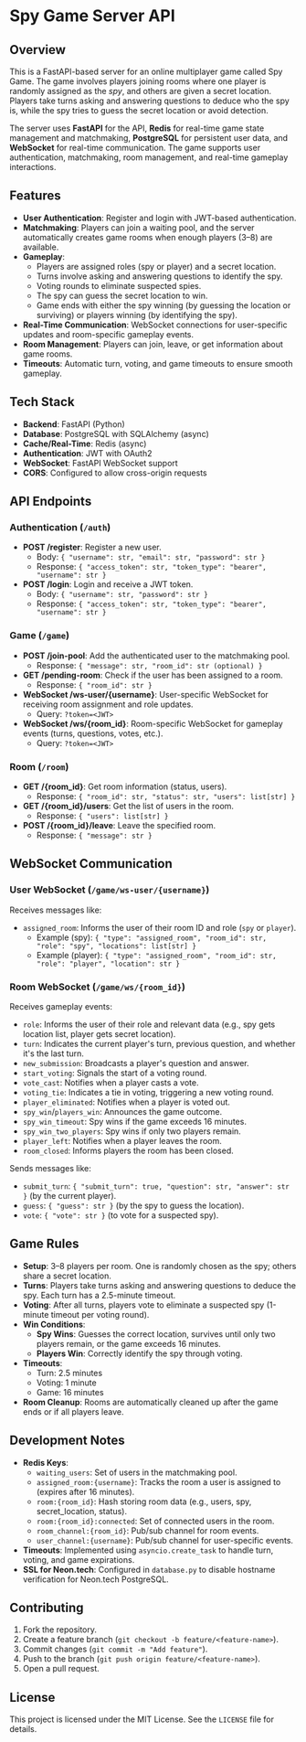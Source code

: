 <h1>Spy Game Server API</h1>
<h2>Overview</h2>
<p>This is a FastAPI-based server for an online multiplayer game called Spy Game. The game involves players joining rooms where one player is randomly assigned as the <em>spy</em>, and others are given a secret location. Players take turns asking and answering questions to deduce who the spy is, while the spy tries to guess the secret location or avoid detection.</p>
<p>The server uses <strong>FastAPI</strong> for the API, <strong>Redis</strong> for real-time game state management and matchmaking, <strong>PostgreSQL</strong> for persistent user data, and <strong>WebSocket</strong> for real-time communication. The game supports user authentication, matchmaking, room management, and real-time gameplay interactions.</p>

<h2>Features</h2>
<ul>
        <li><strong>User Authentication</strong>: Register and login with JWT-based authentication.</li>
        <li><strong>Matchmaking</strong>: Players can join a waiting pool, and the server automatically creates game rooms when enough players (3–8) are available.</li>
        <li><strong>Gameplay</strong>:
            <ul>
                <li>Players are assigned roles (spy or player) and a secret location.</li>
                <li>Turns involve asking and answering questions to identify the spy.</li>
                <li>Voting rounds to eliminate suspected spies.</li>
                <li>The spy can guess the secret location to win.</li>
                <li>Game ends with either the spy winning (by guessing the location or surviving) or players winning (by identifying the spy).</li>
            </ul>
        </li>
        <li><strong>Real-Time Communication</strong>: WebSocket connections for user-specific updates and room-specific gameplay events.</li>
        <li><strong>Room Management</strong>: Players can join, leave, or get information about game rooms.</li>
        <li><strong>Timeouts</strong>: Automatic turn, voting, and game timeouts to ensure smooth gameplay.</li>
</ul>

<h2>Tech Stack</h2>
<ul>
        <li><strong>Backend</strong>: FastAPI (Python)</li>
        <li><strong>Database</strong>: PostgreSQL with SQLAlchemy (async)</li>
        <li><strong>Cache/Real-Time</strong>: Redis (async)</li>
        <li><strong>Authentication</strong>: JWT with OAuth2</li>
        <li><strong>WebSocket</strong>: FastAPI WebSocket support</li>
        <li><strong>CORS</strong>: Configured to allow cross-origin requests</li>
</ul>

<h2>API Endpoints</h2>

<h3>Authentication (<code>/auth</code>)</h3>
    <ul>
        <li><strong>POST /register</strong>: Register a new user.
            <ul>
                <li>Body: <code>{ "username": str, "email": str, "password": str }</code></li>
                <li>Response: <code>{ "access_token": str, "token_type": "bearer", "username": str }</code></li>
            </ul>
        </li>
        <li><strong>POST /login</strong>: Login and receive a JWT token.
            <ul>
                <li>Body: <code>{ "username": str, "password": str }</code></li>
                <li>Response: <code>{ "access_token": str, "token_type": "bearer", "username": str }</code></li>
            </ul>
        </li>
    </ul>

<h3>Game (<code>/game</code>)</h3>
    <ul>
        <li><strong>POST /join-pool</strong>: Add the authenticated user to the matchmaking pool.
            <ul>
                <li>Response: <code>{ "message": str, "room_id": str (optional) }</code></li>
            </ul>
        </li>
        <li><strong>GET /pending-room</strong>: Check if the user has been assigned to a room.
            <ul>
                <li>Response: <code>{ "room_id": str }</code></li>
            </ul>
        </li>
        <li><strong>WebSocket /ws-user/{username}</strong>: User-specific WebSocket for receiving room assignment and role updates.
            <ul>
                <li>Query: <code>?token=&lt;JWT&gt;</code></li>
            </ul>
        </li>
        <li><strong>WebSocket /ws/{room_id}</strong>: Room-specific WebSocket for gameplay events (turns, questions, votes, etc.).
            <ul>
                <li>Query: <code>?token=&lt;JWT&gt;</code></li>
            </ul>
        </li>
    </ul>

  <h3>Room (<code>/room</code>)</h3>
    <ul>
        <li><strong>GET /{room_id}</strong>: Get room information (status, users).
            <ul>
                <li>Response: <code>{ "room_id": str, "status": str, "users": list[str] }</code></li>
            </ul>
        </li>
        <li><strong>GET /{room_id}/users</strong>: Get the list of users in the room.
            <ul>
                <li>Response: <code>{ "users": list[str] }</code></li>
            </ul>
        </li>
        <li><strong>POST /{room_id}/leave</strong>: Leave the specified room.
            <ul>
                <li>Response: <code>{ "message": str }</code></li>
            </ul>
        </li>
    </ul>

<h2>WebSocket Communication</h2>

<h3>User WebSocket (<code>/game/ws-user/{username}</code>)</h3>
    <p>Receives messages like:</p>
    <ul>
        <li><code>assigned_room</code>: Informs the user of their room ID and role (<code>spy</code> or <code>player</code>).
            <ul>
                <li>Example (spy): <code>{ "type": "assigned_room", "room_id": str, "role": "spy", "locations": list[str] }</code></li>
                <li>Example (player): <code>{ "type": "assigned_room", "room_id": str, "role": "player", "location": str }</code></li>
            </ul>
        </li>
    </ul>

<h3>Room WebSocket (<code>/game/ws/{room_id}</code>)</h3>
    <p>Receives gameplay events:</p>
    <ul>
        <li><code>role</code>: Informs the user of their role and relevant data (e.g., spy gets location list, player gets secret location).</li>
        <li><code>turn</code>: Indicates the current player's turn, previous question, and whether it's the last turn.</li>
        <li><code>new_submission</code>: Broadcasts a player's question and answer.</li>
        <li><code>start_voting</code>: Signals the start of a voting round.</li>
        <li><code>vote_cast</code>: Notifies when a player casts a vote.</li>
        <li><code>voting_tie</code>: Indicates a tie in voting, triggering a new voting round.</li>
        <li><code>player_eliminated</code>: Notifies when a player is voted out.</li>
        <li><code>spy_win</code>/<code>players_win</code>: Announces the game outcome.</li>
        <li><code>spy_win_timeout</code>: Spy wins if the game exceeds 16 minutes.</li>
        <li><code>spy_win_two_players</code>: Spy wins if only two players remain.</li>
        <li><code>player_left</code>: Notifies when a player leaves the room.</li>
        <li><code>room_closed</code>: Informs players the room has been closed.</li>
    </ul>
    <p>Sends messages like:</p>
    <ul>
        <li><code>submit_turn</code>: <code>{ "submit_turn": true, "question": str, "answer": str }</code> (by the current player).</li>
        <li><code>guess</code>: <code>{ "guess": str }</code> (by the spy to guess the location).</li>
        <li><code>vote</code>: <code>{ "vote": str }</code> (to vote for a suspected spy).</li>
    </ul>

<h2>Game Rules</h2>
    <ul>
        <li><strong>Setup</strong>: 3–8 players per room. One is randomly chosen as the spy; others share a secret location.</li>
        <li><strong>Turns</strong>: Players take turns asking and answering questions to deduce the spy. Each turn has a 2.5-minute timeout.</li>
        <li><strong>Voting</strong>: After all turns, players vote to eliminate a suspected spy (1-minute timeout per voting round).</li>
        <li><strong>Win Conditions</strong>:
            <ul>
                <li><strong>Spy Wins</strong>: Guesses the correct location, survives until only two players remain, or the game exceeds 16 minutes.</li>
                <li><strong>Players Win</strong>: Correctly identify the spy through voting.</li>
            </ul>
        </li>
        <li><strong>Timeouts</strong>:
            <ul>
                <li>Turn: 2.5 minutes</li>
                <li>Voting: 1 minute</li>
                <li>Game: 16 minutes</li>
            </ul>
        </li>
        <li><strong>Room Cleanup</strong>: Rooms are automatically cleaned up after the game ends or if all players leave.</li>
    </ul>

<h2>Development Notes</h2>
    <ul>
        <li><strong>Redis Keys</strong>:
            <ul>
                <li><code>waiting_users</code>: Set of users in the matchmaking pool.</li>
                <li><code>assigned_room:{username}</code>: Tracks the room a user is assigned to (expires after 16 minutes).</li>
                <li><code>room:{room_id}</code>: Hash storing room data (e.g., users, spy, secret_location, status).</li>
                <li><code>room:{room_id}:connected</code>: Set of connected users in the room.</li>
                <li><code>room_channel:{room_id}</code>: Pub/sub channel for room events.</li>
                <li><code>user_channel:{username}</code>: Pub/sub channel for user-specific events.</li>
            </ul>
        </li>
        <li><strong>Timeouts</strong>: Implemented using <code>asyncio.create_task</code> to handle turn, voting, and game expirations.</li>
        <li><strong>SSL for Neon.tech</strong>: Configured in <code>database.py</code> to disable hostname verification for Neon.tech PostgreSQL.</li>
    </ul>

<h2>Contributing</h2>
    <ol>
        <li>Fork the repository.</li>
        <li>Create a feature branch (<code>git checkout -b feature/&lt;feature-name&gt;</code>).</li>
        <li>Commit changes (<code>git commit -m "Add feature"</code>).</li>
        <li>Push to the branch (<code>git push origin feature/&lt;feature-name&gt;</code>).</li>
        <li>Open a pull request.</li>
    </ol>

<h2>License</h2>
    <p>This project is licensed under the MIT License. See the <code>LICENSE</code> file for details.</p>
